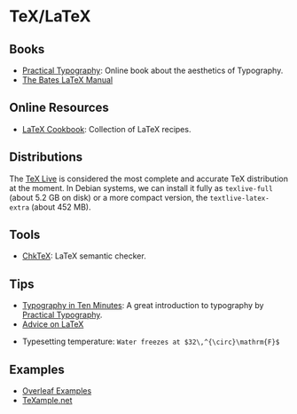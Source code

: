 TeX/LaTeX
=========

Books
-----

 - [Practical Typography][practical-typography]:
   Online book about the aesthetics of Typography.
 - [The Bates LaTeX Manual](https://www.bates.edu/mathematics/resources/latex-manual/)

[practical-typography]:	http://practicaltypography.com/


Online Resources
----------------

 - [LaTeX Cookbook](https://latex-cookbook.net/):
   Collection of LaTeX recipes.


Distributions
-------------

The [TeX Live](http://tug.org/texlive/) is considered the most complete and
accurate TeX distribution at the moment.  In Debian systems, we can install it
fully as `texlive-full` (about 5.2 GB on disk) or a more compact version, the
`textlive-latex-extra` (about 452 MB).


Tools
-----

 - [ChkTeX](https://www.nongnu.org/chktex/):
   LaTeX semantic checker.


Tips
----

 - [Typography in Ten Minutes][typography-article]:
   A great introduction to typography by [Practical Typography][practical-typography].
 - [Advice on LaTeX](https://github.com/dspinellis/latex-advice)


[typography-article]:	http://practicaltypography.com/typography-in-ten-minutes.html

 - Typesetting temperature:
 `Water freezes at $32\,^{\circ}\mathrm{F}$`


Examples
--------

 - [Overleaf Examples](https://www.overleaf.com/latex/examples/)
 - [TeXample.net](http://texample.net/)
